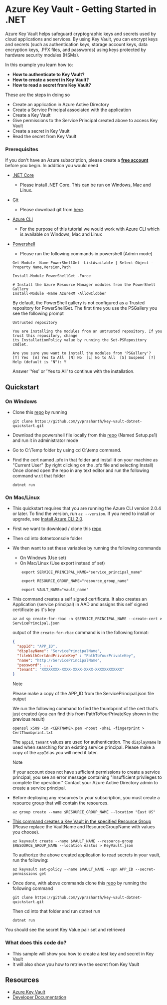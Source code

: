 # Azure Key Vault - Getting Started in .NET
Azure Key Vault helps safeguard cryptographic keys and secrets used by cloud applications and services. By using Key Vault, you can encrypt keys and secrets (such as authentication keys, storage account keys, data encryption keys, .PFX files, and passwords) using keys protected by hardware security modules (HSMs).

In this example you learn how to:
- **How to authenticate to Key Vault?**
- **How to create a secret in Key Vault?**
- **How to read a secret from Key Vault?**

These are the steps in doing so
- Create an application in Azure Active Directory
- Create a Service Principal associated with the application 
- Create a Key Vault
- Give permissions to the Service Principal created above to access Key Vault 
- Create a secret in Key Vault
- Read the secret from Key Vault

### Prerequisites
If you don't have an Azure subscription, please create a **[free account](https://azure.microsoft.com/free/?ref=microsoft.com&amp;utm_source=microsoft.com&amp;utm_medium=docs)** before you begin.
In addition you would need

* [.NET Core](https://www.microsoft.com/net/learn/get-started/windows)
    * Please install .NET Core. This can be run on Windows, Mac and Linux.
* [Git](https://www.git-scm.com/)
    * Please download git from [here](https://git-scm.com/downloads).
* [Azure CLI](https://docs.microsoft.com/en-us/cli/azure/install-azure-cli?view=azure-cli-latest)
    * For the purpose of this tutorial we would work with Azure CLI which is available on Windows, Mac and Linux
* [Powershell](https://docs.microsoft.com/en-us/powershell/azure/install-azurerm-ps?view=azurermps-6.1.0&viewFallbackFrom=azurermps-5.5.0)
    * Please run the following commands in powershell (Admin mode)
    ```
    Get-Module -Name PowerShellGet -ListAvailable | Select-Object -Property Name,Version,Path

    Install-Module PowerShellGet -Force
    
    # Install the Azure Resource Manager modules from the PowerShell Gallery
    Install-Module -Name AzureRM -AllowClobber
    ```
    By default, the PowerShell gallery is not configured as a Trusted repository for PowerShellGet. The first time you use the PSGallery you see the following prompt

    ```
    Untrusted repository

    You are installing the modules from an untrusted repository. If you trust this repository, change
    its InstallationPolicy value by running the Set-PSRepository cmdlet.
    
    Are you sure you want to install the modules from 'PSGallery'?
    [Y] Yes  [A] Yes to All  [N] No  [L] No to All  [S] Suspend  [?] Help (default is "N"): Y
    ```

    Answer 'Yes' or 'Yes to All' to continue with the installation.


## Quickstart
### On Windows
- Clone this [repo](https://github.com/yvprashanth/key-vault-dotnet-quickstart) by running 
    ```
    git clone https://github.com/yvprashanth/key-vault-dotnet-quickstart.git
    ```
    
- Download the powershell file locally from this [repo](https://github.com/yvprashanth/key-vault-dotnet-quickstart) (Named Setup.ps1) and run it in administrator mode
- Go to C:\Temp folder by using cd C:\temp command. 
- Find the cert named .pfx in that folder and install it on your machine as "Current User" (by right clicking on the .pfx file and selecting Install)
Once cloned open the repo in any text editor and run the following command w.r.t that folder
   ```
   dotnet run
   ```

### On Mac/Linux
- This quickstart requires that you are running the Azure CLI version 2.0.4 or later. To find the version, run `az --version`. If you need to install or upgrade, see [Install Azure CLI 2.0](https://docs.microsoft.com/en-us/cli/azure/install-azure-cli?view=azure-cli-latest).
- First we want to download / clone this [repo](https://github.com/yvprashanth/key-vault-dotnet-quickstart)
- Then cd into dotnetconsole folder
- We then want to set these variables by running the following commands
    - On Windows (Use set)
    - On Mac/Linux (Use export instead of set)
    
    
    ```
        export SERVICE_PRINCIPAL_NAME="service_principal_name" 
    ```
    
    
    ```
        export RESOURCE_GROUP_NAME="resource_group_name"
    ```
    
    
    ```
        export VAULT_NAME="vault_name"
    ```
- This command creates a self signed certificate. It also creates an Application (service principal) in AAD and assigns this self signed certificate as it's key

    ```
    az ad sp create-for-rbac -n $SERVICE_PRINCIPAL_NAME --create-cert > ServicePrincipal.json
    ```
    
    output of the `create-for-rbac` command is in the following format:
    
    ```json
    {
      "appId": "APP_ID",
      "displayName": "ServicePrincipalName",
      "fileWithCertAndPrivateKey" : "PathToYourPrivateKey",
      "name": "http://ServicePrincipalName",
      "password": ...,
      "tenant": "XXXXXXXX-XXXX-XXXX-XXXX-XXXXXXXXXXXX"
    }
    ```

    > [!NOTE]
    > Please make a copy of the APP_ID from the ServicePrincipal.json file output

    We run the following command to find the thumbprint of the cert that's just created (you can find this from PathToYourPrivateKey shown in the previous result)

    ```
    openssl x509 -in <CERTNAME>.pem -noout -sha1 -fingerprint > CertThumbprint.txt
    ```
    
    The `appId`, `tenant` values are used for authentication. The `displayName` is used when searching for an existing service principal. Please make a copy of the `appId` as you will need it later.
    
    > [!NOTE]
    > If your account does not have sufficient permissions to create a service principal, you see an error message containing "Insufficient privileges to complete the operation." Contact your Azure Active Directory admin to create a service principal.

- Before deploying any resources to your subscription, you must create a resource group that will contain the resources. 

    ```
    az group create --name $RESOURCE_GROUP_NAME --location "East US"
    ```

- [This command creates a Key Vault in the specified Resource Group](https://docs.microsoft.com/en-us/azure/azure-resource-manager/xplat-cli-azure-resource-manager#create-a-resource-group)
(Please replace the VaultName and ResourceGroupName with values you choose).
    ```
    az keyvault create --name $VAULT_NAME --resource-group $RESOURCE_GROUP_NAME --location eastus > KeyVault.json
    ```
    
    To authorize the above created application to read secrets in your vault, run the following:
    
    ```
    az keyvault set-policy --name $VAULT_NAME --spn APP_ID --secret-permissions get
    ```

- Once done, with above commands clone this [repo](https://github.com/yvprashanth/key-vault-dotnet-quickstart) by running the following command
    ```
    git clone https://github.com/yvprashanth/key-vault-dotnet-quickstart.git
    ```

    Then cd into that folder and run dotnet run

    ```
    dotnet run
    ```
You should see the secret Key Value pair set and retrieved


### What does this code do?
- This sample will show you how to create a test key and secret in Key Vault
- It will also show you how to retrieve the secret from Key Vault

## Resources
- [Azure Key Vault](https://azure.microsoft.com/en-us/services/key-vault/)
- [Developer Documentation](https://docs.microsoft.com/en-us/azure/key-vault/)
